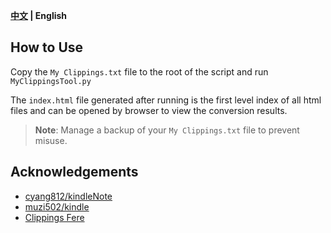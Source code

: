 **[中文](README.md) | English**

## How to Use

Copy the `My Clippings.txt` file to the root of the script and run `MyClippingsTool.py` 

The `index.html` file generated after running is the first level index of all html files and can be opened by browser to view the conversion results.

> **Note**: Manage a backup of your `My Clippings.txt` file to prevent misuse.

## Acknowledgements

- [cyang812/kindleNote](https://github.com/cyang812/kindleNote)
- [muzi502/kindle](https://github.com/muzi502/kindle)
- [Clippings Fere](https://bookfere.com/tools#ClippingsFere)
